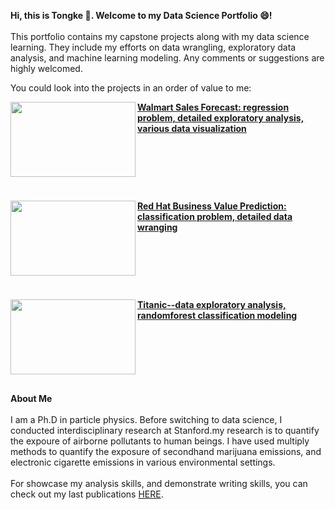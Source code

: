 
**Hi, this is Tongke :raising_hand:. Welcome to my Data Science Portfolio :smile:!**<br>
<br>This portfolio contains my capstone projects along with my data science learning. They include my efforts on data wrangling, exploratory data analysis, and machine learning modeling. Any comments or suggestions are highly welcomed. 

You could look into the projects in an order of value to me:

<img align="left" width="200" height="120" src="https://github.com/tkkkkkz/Data_Science_Projects/blob/f3ce50cda28cfcc16f3959409f31a27b13baaffc/Walmart%20Sales%20Forecast/walmart-milpitas.jpg"> **[Walmart Sales Forecast: regression problem, detailed exploratory analysis, various data visualization](//github.com/tkkkkkz/Data_Science_Projects/tree/main/Walmart%20Sales%20Forecast)**
<br><br><br><br><br>
#
<img align="left" width="200" height="120" src="https://github.com/tkkkkkz/Data_Science_Projects/blob/945a154ccdf640dfa618159599a3855eeb2afb56/Predicting%20Red%20Hat%20Business%20Value/Business-Value-1280x720.jpg">**[Red Hat Business Value Prediction: classification problem, detailed data wranging ](//github.com/tkkkkkz/Data_Science_Projects/tree/main/Predicting%20Red%20Hat%20Business%20Value)**
<br><br><br><br><br>
#
<img align="left" width="200" height="120" src="https://github.com/tkkkkkz/Data_Science_Projects/blob/0233155191970a378eb1346467251516951436c3/Titanic/St%C3%B6wer_Titanic.jpg">**[Titanic--data exploratory analysis, randomforest classification modeling](https://github.com/tkkkkkz/Data_Science_Projects/tree/main/Titanic)**
<br><br><br><br><br><br><br>

**About Me**
<br><br>
I am a Ph.D in particle physics. Before switching to data science, I conducted interdisciplinary research at Stanford.my research is to quantify the expoure of airborne pollutants to human beings. I have used multiply methods to quantify the exposure of secondhand marijuana emissions, and electronic cigarette emissions in various environmental settings. 
<br><br>
For showcase my analysis skills, and demonstrate writing skills, you can check out my last publications [HERE](https://scholar.google.com/citations?user=L5rUhVwAAAAJ&hl=en).
